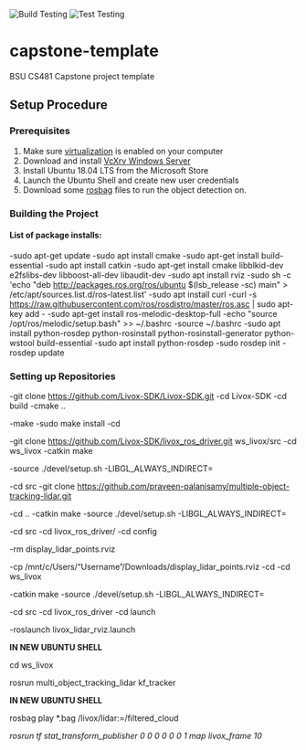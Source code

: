 ![Build Testing](https://github.com/cs481-ekh/f21-na/actions/workflows/Build.yml/badge.svg)
![Test Testing](https://github.com/cs481-ekh/f21-na/actions/workflows/Test.yml/badge.svg)
# capstone-template
BSU CS481 Capstone project template


## Setup Procedure

### Prerequisites
1. Make sure [virtualization](https://www.thewindowsclub.com/disable-hardware-virtualization-in-windows-10#:~:text=ON%20the%20System.-,Press%20F2%20key%20at%20startup%20BIOS%20Setup.,changes%20and%20Reboot%20into%20Windows.) is enabled on your computer
2. Download and install [VcXrv Windows Server](https://sourceforge.net/projects/vcxsrv/)
3. Install Ubuntu 18.04 LTS from the Microsoft Store
4. Launch the Ubuntu Shell and create new user credentials
5. Download some [rosbag](https://terra-1-g.djicdn.com/65c028cd298f4669a7f0e40e50ba1131/github/livox_detection_v1.1_data.zip) files to run the object detection on.

### Building the Project
#### List of package installs:
-sudo apt-get update
-sudo apt install cmake
-sudo apt-get install build-essential
-sudo apt install catkin
-sudo apt-get install cmake libblkid-dev e2fslibs-dev libboost-all-dev libaudit-dev
-sudo apt install rviz
-sudo sh -c 'echo "deb http://packages.ros.org/ros/ubuntu $(lsb_release -sc) main" > /etc/apt/sources.list.d/ros-latest.list'
-sudo apt install curl 
-curl -s https://raw.githubusercontent.com/ros/rosdistro/master/ros.asc | sudo apt-key add -
-sudo apt-get install ros-melodic-desktop-full
-echo "source /opt/ros/melodic/setup.bash" >> ~/.bashrc
-source ~/.bashrc
-sudo apt install python-rosdep python-rosinstall python-rosinstall-generator python-wstool build-essential
-sudo apt install python-rosdep
-sudo rosdep init
-rosdep update

### Setting up Repositories

-git clone https://github.com/Livox-SDK/Livox-SDK.git
-cd Livox-SDK
-cd build
-cmake ..

-make
-sudo make install
-cd

-git clone https://github.com/Livox-SDK/livox_ros_driver.git ws_livox/src
-cd ws_livox
-catkin make


-source ./devel/setup.sh
-LIBGL_ALWAYS_INDIRECT=

-cd src
-git clone https://github.com/praveen-palanisamy/multiple-object-tracking-lidar.git


-cd ..
-catkin make
-source ./devel/setup.sh
-LIBGL_ALWAYS_INDIRECT=

-cd src
-cd livox_ros_driver/
-cd config

-rm display_lidar_points.rviz

-cp /mnt/c/Users/“Username”/Downloads/display_lidar_points.rviz
-cd 
-cd ws_livox

-catkin make
-source ./devel/setup.sh
-LIBGL_ALWAYS_INDIRECT=

-cd src
-cd livox_ros_driver
-cd launch

-roslaunch livox_lidar_rviz.launch 

**IN NEW UBUNTU SHELL**

cd ws_livox

rosrun multi_object_tracking_lidar kf_tracker


**IN NEW UBUNTU SHELL**

rosbag play *.bag /livox/lidar:=/filtered_cloud

*rosrun tf stat_transform_publisher 0 0 0 0 0 0 1 map livox_frame 10*